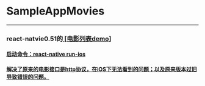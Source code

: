 # SampleAppMovies
---
### react-natvie0.51的<a href="https://reactnative.cn/docs/0.51/sample-application-movies.html" target="_blank"> [电影列表demo]
#### 启动命令：react-native run-ios
#### 解决了原来的电影接口是http协议，在iOS下无法看到的问题；以及原来版本过旧导致错误的问题。


